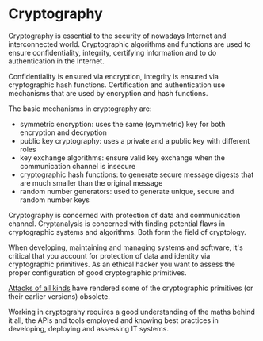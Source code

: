 # Cryptography

Cryptography is essential to the security of nowadays Internet and interconnected world.
Cryptographic algorithms and functions are used to ensure confidentiality, integrity, certifying information and to do authentication in the Internet.

Confidentiality is ensured via encryption, integrity is ensured via cryptographic hash functions.
Certification and authentication use mechanisms that are used by encryption and hash functions.

The basic mechanisms in cryptography are:

- symmetric encryption: uses the same (symmetric) key for both encryption and decryption
- public key cryptography: uses a private and a public key with different roles
- key exchange algorithms: ensure valid key exchange when the communication channel is insecure
- cryptographic hash functions: to generate secure message digests that are much smaller than the original message
- random number generators: used to generate unique, secure and random number keys

Cryptography is concerned with protection of data and communication channel.
Cryptanalysis is concerned with finding potential flaws in cryptographic systems and algorithms.
Both form the field of cryptology.

When developing, maintaining and managing systems and software, it's critical that you account for protection of data and identity via cryptographic primitives.
As an ethical hacker you want to assess the proper configuration of good cryptographic primitives.

[Attacks of all kinds](https://en.wikipedia.org/wiki/Category:Cryptographic_attacks) have rendered some of the cryptographic primitives (or their earlier versions) obsolete.

Working in cryptograhy requires a good understanding of the maths behind it all, the APIs and tools employed and knowing best practices in developing, deploying and assessing IT systems.
